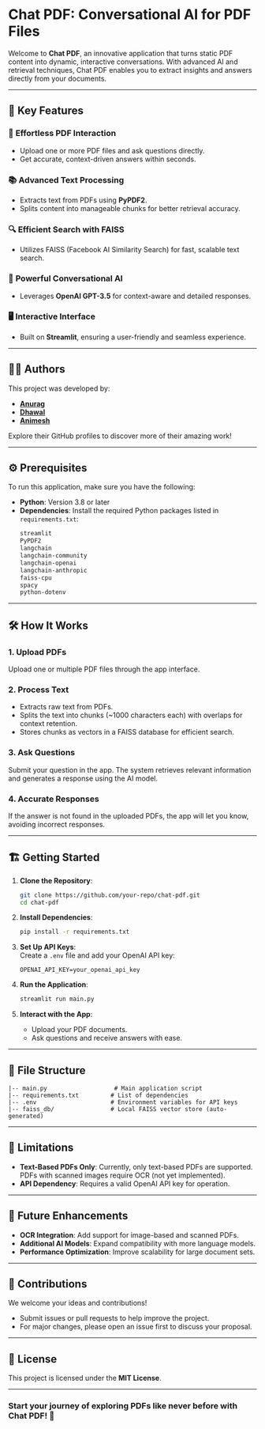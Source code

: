 # Chat PDF: Conversational AI for PDF Files

Welcome to **Chat PDF**, an innovative application that turns static PDF content into dynamic, interactive conversations. With advanced AI and retrieval techniques, Chat PDF enables you to extract insights and answers directly from your documents.

---

## 📌 Key Features

### 🚀 **Effortless PDF Interaction**

- Upload one or more PDF files and ask questions directly.
- Get accurate, context-driven answers within seconds.

### 📚 **Advanced Text Processing**

- Extracts text from PDFs using **PyPDF2**.
- Splits content into manageable chunks for better retrieval accuracy.

### 🔍 **Efficient Search with FAISS**

- Utilizes FAISS (Facebook AI Similarity Search) for fast, scalable text search.

### 🤖 **Powerful Conversational AI**

- Leverages **OpenAI GPT-3.5** for context-aware and detailed responses.

### 🖥️ **Interactive Interface**

- Built on **Streamlit**, ensuring a user-friendly and seamless experience.

---

## 👨‍💻 Authors

This project was developed by:

- [**Anurag**](https://github.com/the-wilful-youth)
- [**Dhawal**](https://github.com/techbolt)
- [**Animesh**](https://github.com/anigupta0207)

Explore their GitHub profiles to discover more of their amazing work!

---

## ⚙️ Prerequisites

To run this application, make sure you have the following:

- **Python**: Version 3.8 or later
- **Dependencies**: Install the required Python packages listed in `requirements.txt`:
  ```bash
  streamlit
  PyPDF2
  langchain
  langchain-community
  langchain-openai
  langchain-anthropic
  faiss-cpu
  spacy
  python-dotenv
  ```

---

## 🛠️ How It Works

### 1. **Upload PDFs**

Upload one or multiple PDF files through the app interface.

### 2. **Process Text**

- Extracts raw text from PDFs.
- Splits the text into chunks (~1000 characters each) with overlaps for context retention.
- Stores chunks as vectors in a FAISS database for efficient search.

### 3. **Ask Questions**

Submit your question in the app. The system retrieves relevant information and generates a response using the AI model.

### 4. **Accurate Responses**

If the answer is not found in the uploaded PDFs, the app will let you know, avoiding incorrect responses.

---

## 🏗️ Getting Started

1. **Clone the Repository**:

   ```bash
   git clone https://github.com/your-repo/chat-pdf.git
   cd chat-pdf
   ```

2. **Install Dependencies**:

   ```bash
   pip install -r requirements.txt
   ```

3. **Set Up API Keys**:  
   Create a `.env` file and add your OpenAI API key:

   ```env
   OPENAI_API_KEY=your_openai_api_key
   ```

4. **Run the Application**:

   ```bash
   streamlit run main.py
   ```

5. **Interact with the App**:
   - Upload your PDF documents.
   - Ask questions and receive answers with ease.

---

## 📂 File Structure

```plaintext
|-- main.py                   # Main application script
|-- requirements.txt         # List of dependencies
|-- .env                     # Environment variables for API keys
|-- faiss_db/                # Local FAISS vector store (auto-generated)
```

---

## 🚧 Limitations

- **Text-Based PDFs Only**: Currently, only text-based PDFs are supported. PDFs with scanned images require OCR (not yet implemented).
- **API Dependency**: Requires a valid OpenAI API key for operation.

---

## 🌟 Future Enhancements

- **OCR Integration**: Add support for image-based and scanned PDFs.
- **Additional AI Models**: Expand compatibility with more language models.
- **Performance Optimization**: Improve scalability for large document sets.

---

## 🤝 Contributions

We welcome your ideas and contributions!

- Submit issues or pull requests to help improve the project.
- For major changes, please open an issue first to discuss your proposal.

---

## 📜 License

This project is licensed under the **MIT License**.

---

### Start your journey of exploring PDFs like never before with **Chat PDF**! 🚀
